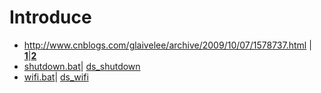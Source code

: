 
# Introduce
  * http://www.cnblogs.com/glaivelee/archive/2009/10/07/1578737.html | [__1__](http://blog.csdn.net/it_man/article/details/2048638)|[__2__](http://www.jb51.net/article/5828.htm)
  * [shutdown.bat](http://dramatea.github.io/043%20%E6%89%B9%E5%A4%84%E7%90%86%E6%96%87%E4%BB%B6%EF%BC%9AWin7_%E5%AE%9A%E6%97%B6%E5%85%B3%E6%9C%BA%E5%B7%A5%E5%85%B7.bat.html)| [ds_shutdown](http://dongshao.net/441.html)
  * [wifi.bat](http://blog.csdn.net/powerlly/article/details/9006969)| [ds_wifi](http://dongshao.net/1197.html)
